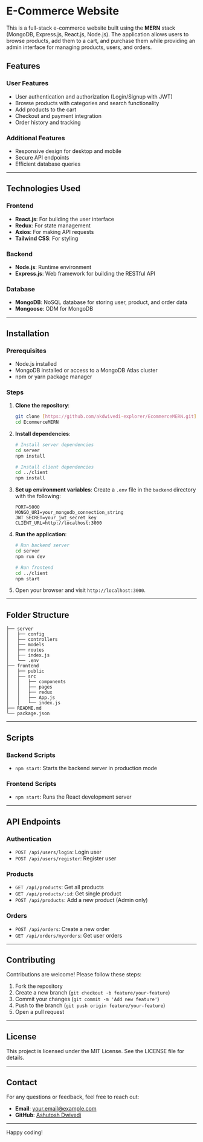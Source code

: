 # E-Commerce Website

This is a full-stack e-commerce website built using the **MERN** stack (MongoDB, Express.js, React.js, Node.js). The application allows users to browse products, add them to a cart, and purchase them while providing an admin interface for managing products, users, and orders.

## Features

### User Features
- User authentication and authorization (Login/Signup with JWT)
- Browse products with categories and search functionality
- Add products to the cart
- Checkout and payment integration
- Order history and tracking

### Additional Features
- Responsive design for desktop and mobile
- Secure API endpoints
- Efficient database queries

---

## Technologies Used

### Frontend
- **React.js**: For building the user interface
- **Redux**: For state management
- **Axios**: For making API requests
- **Tailwind CSS**: For styling

### Backend
- **Node.js**: Runtime environment
- **Express.js**: Web framework for building the RESTful API

### Database
- **MongoDB**: NoSQL database for storing user, product, and order data
- **Mongoose**: ODM for MongoDB

---

## Installation

### Prerequisites
- Node.js installed
- MongoDB installed or access to a MongoDB Atlas cluster
- npm or yarn package manager

### Steps

1. **Clone the repository**:
   ```bash
   git clone [https://github.com/akdwivedi-explorer/EcommerceMERN.git]
   cd EcommerceMERN
   ```

2. **Install dependencies**:
   ```bash
   # Install server dependencies
   cd server
   npm install

   # Install client dependencies
   cd ../client
   npm install
   ```

3. **Set up environment variables**:
   Create a `.env` file in the `backend` directory with the following:
   ```env
   PORT=5000
   MONGO_URI=your_mongodb_connection_string
   JWT_SECRET=your_jwt_secret_key
   CLIENT_URL=http://localhost:3000
   ```

4. **Run the application**:
   ```bash
   # Run backend server
   cd server
   npm run dev

   # Run frontend
   cd ../client
   npm start
   ```

5. Open your browser and visit `http://localhost:3000`.

---

## Folder Structure

```
├── server
│   ├── config
│   ├── controllers
│   ├── models
│   ├── routes
│   ├── index.js
│   └── .env
├── frontend
│   ├── public
│   ├── src
│   │   ├── components
│   │   ├── pages
│   │   ├── redux
│   │   ├── App.js
│   │   └── index.js
├── README.md
└── package.json
```

---

## Scripts

### Backend Scripts
- `npm start`: Starts the backend server in production mode

### Frontend Scripts
- `npm start`: Runs the React development server

---

## API Endpoints

### Authentication
- `POST /api/users/login`: Login user
- `POST /api/users/register`: Register user

### Products
- `GET /api/products`: Get all products
- `GET /api/products/:id`: Get single product
- `POST /api/products`: Add a new product (Admin only)

### Orders
- `POST /api/orders`: Create a new order
- `GET /api/orders/myorders`: Get user orders

---

## Contributing

Contributions are welcome! Please follow these steps:
1. Fork the repository
2. Create a new branch (`git checkout -b feature/your-feature`)
3. Commit your changes (`git commit -m 'Add new feature'`)
4. Push to the branch (`git push origin feature/your-feature`)
5. Open a pull request

---

## License

This project is licensed under the MIT License. See the LICENSE file for details.

---

## Contact

For any questions or feedback, feel free to reach out:
- **Email**: your.email@example.com
- **GitHub**: [Ashutosh Dwivedi](https://github.com/akdwivedi-explorer)

---

Happy coding!
